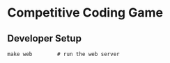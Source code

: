 Competitive Coding Game
=======================

Developer Setup
---------------

    make web        # run the web server
